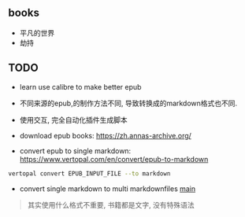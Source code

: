 ## books

* 平凡的世界
* 劫持

## TODO

* learn use calibre to make better epub
* 不同来源的epub,的制作方法不同, 导致转换成的markdown格式也不同.

* 使用交互, 完全自动化插件生成脚本

* download epub books: https://zh.annas-archive.org/
* convert epub to single markdown: https://www.vertopal.com/en/convert/epub-to-markdown

```bash
vertopal convert EPUB_INPUT_FILE --to markdown
```
* convert single markdown to multi markdownfiles [main](./src/main.js)

> 其实使用什么格式不重要, 书籍都是文字, 没有特殊语法
